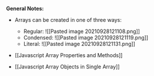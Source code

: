 **General Notes:**
* Arrays can be created in one of three ways:
	* Regular: ![[Pasted image 20210928121108.png]]
	* Condensed: ![[Pasted image 20210928121119.png]]
	* Literal: ![[Pasted image 20210928121131.png]]

* [[Javascript Array Properties and Methods]]

* [[Javascript Array Objects in Single Array]]